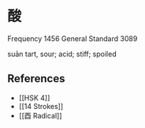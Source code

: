 # 酸
Frequency 1456
General Standard 3089

suān
tart, sour; acid; stiff; spoiled

## References
- [[HSK 4]]
- [[14 Strokes]]
- [[酉 Radical]]